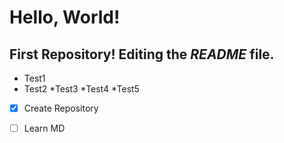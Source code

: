 # Hello, World!
**First Repository!** Editing the *README* file.
---
* Test1
* Test2
   *Test3
   *Test4
*Test5

- [x] Create Repository
- [ ] Learn MD

